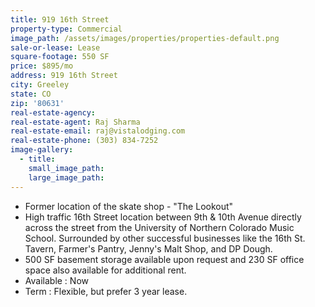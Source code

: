 ```yaml
---
title: 919 16th Street
property-type: Commercial
image_path: /assets/images/properties/properties-default.png
sale-or-lease: Lease
square-footage: 550 SF
price: $895/mo
address: 919 16th Street
city: Greeley
state: CO
zip: '80631'
real-estate-agency:
real-estate-agent: Raj Sharma
real-estate-email: raj@vistalodging.com
real-estate-phone: (303) 834-7252
image-gallery:
  - title:
    small_image_path:
    large_image_path:
---
```



* Former location of the skate shop - "The Lookout"
* High traffic 16th Street location between 9th & 10th Avenue directly across the street from the University of Northern Colorado Music School. Surrounded by other successful businesses like the 16th St. Tavern, Farmer's Pantry, Jenny's Malt Shop, and DP Dough.
* 500 SF basement storage available upon request and 230 SF office space also available for additional rent.
* Available : Now
* Term : Flexible, but prefer 3 year lease.&nbsp;